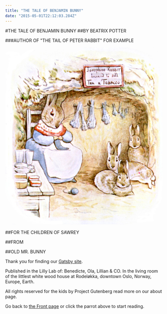 ```yaml
---
title: "THE TALE OF BENJAMIN BUNNY"
date: "2015-05-01T22:12:03.284Z"
---
```

#THE TALE OF BENJAMIN BUNNY
##BY BEATRIX POTTER

###AUTHOR OF "THE TAIL OF PETER RABBIT" FOR EXAMPLE

![Rabitt](./04.jpg)

##FOR THE CHILDREN OF SAWREY

##FROM

##OLD MR. BUNNY


Thank you for finding our [Gatsby site](https://www.gatsbyjs.org/tutorial/).

Published in the Lilly Lab of: Benedicte, Ola, Lillian & CO. In the living room of the littlest white wood house at Rodeløkka, downtown Oslo, Norway, Europe, Earth.

All rights reserved for the kids by Project Gutenberg read more on our about page.

Go back to [the Front page](/) or click the parrot above to start reading.
